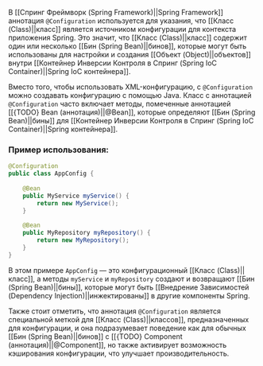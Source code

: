 В [[Спринг Фреймворк (Spring Framework)||Spring Framework]] аннотация `@Configuration` используется для указания, что [[Класс (Class)||класс]] является источником конфигурации для контекста приложения Spring. Это значит, что [[Класс (Class)||класс]] содержит один или несколько [[Бин (Spring Bean)||бинов]], которые могут быть использованы для настройки и создания [[Объект (Object)||объектов]] внутри [[Контейнер Инверсии Контроля в Спринг (Spring IoC Container)||Spring IoC контейнера]].

Вместо того, чтобы использовать XML-конфигурацию, с `@Configuration` можно создавать конфигурацию с помощью Java. Класс с аннотацией `@Configuration` часто включает методы, помеченные аннотацией [[{TODO} Bean (аннотация)||@Bean]], которые определяют [[Бин (Spring Bean)||бины]] для [[Контейнер Инверсии Контроля в Спринг (Spring IoC Container)||Spring контейнера]].


### Пример использования:

```java
@Configuration
public class AppConfig {
	
    @Bean
    public MyService myService() {
        return new MyService();
    }
	
    @Bean
    public MyRepository myRepository() {
        return new MyRepository();
    }
}
```

В этом примере `AppConfig` — это конфигурационный [[Класс (Class)||класс]], а методы `myService` и `myRepository` создают и возвращают [[Бин (Spring Bean)||бины]], которые могут быть [[Внедрение Зависимостей (Dependency Injection)||инжектированы]] в другие компоненты Spring.


Также стоит отметить, что аннотация `@Configuration` является специальной меткой для [[Класс (Class)||классов]], предназначенных для конфигурации, и она подразумевает поведение как для обычных [[Бин (Spring Bean)||бинов]] с [[{TODO} Component (аннотация)||@Component]], но также активирует возможность кэширования конфигурации, что улучшает производительность.